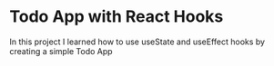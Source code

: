 # Todo App with React Hooks

In this project I learned how to use useState and useEffect hooks by creating a simple Todo App
